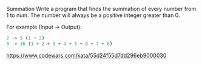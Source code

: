 Summation
Write a program that finds the summation of every number from 1 to num. The number will always be a positive integer greater than 0.

For example (Input -> Output):

```python
2 -> 3 (1 + 2)
8 -> 36 (1 + 2 + 3 + 4 + 5 + 6 + 7 + 8)
```

https://www.codewars.com/kata/55d24f55d7dd296eb9000030
